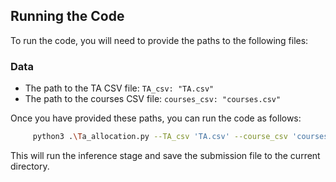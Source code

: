 
## Running the Code

To run the code, you will need to provide the paths to the following files:

### Data

* The path to the TA CSV file:
     ``TA_csv: "TA.csv"``
* The path to the courses CSV file:
     ``courses_csv: "courses.csv"``

Once you have provided these paths, you can run the code as follows:
 ```sh
      python3 .\Ta_allocation.py --TA_csv 'TA.csv' --course_csv 'courses.csv'
   ``` 
This will run the inference stage and save the submission file to the current directory.
